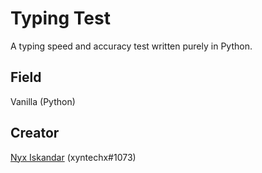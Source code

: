 # Typing Test
A typing speed and accuracy test written purely in Python.

## Field
Vanilla (Python)

## Creator
[Nyx Iskandar](https://github.com/xyntechx/) (xyntechx#1073)
